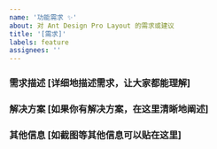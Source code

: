 ```yaml
---
name: '功能需求 ✨'
about: 对 Ant Design Pro Layout 的需求或建议
title: '[需求]'
labels: feature
assignees: ''
---
```


### 需求描述 [详细地描述需求，让大家都能理解]

### 解决方案 [如果你有解决方案，在这里清晰地阐述]

### 其他信息 [如截图等其他信息可以贴在这里]
